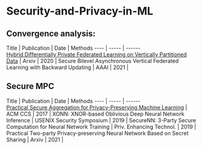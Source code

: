 # Security-and-Privacy-in-ML

## Convergence analysis:

Title | Publication  | Date | Methods
 ---- | ----- | ------  
 [Hybrid Differentially Private Federated Learning on Vertically Partitioned Data](https://arxiv.org/abs/2009.02763) | Arxiv | 2020 |
 Secure Bilevel Asynchronous Vertical Federated Learning with Backward Updating  | AAAI | 2021 |

## Secure MPC

Title | Publication  | Date | Methods
 ---- | ----- | ------  
 [Practical Secure Aggregation for Privacy-Preserving Machine Learning](https://arxiv.org/abs/2009.02763) | ACM CCS | 2017 |
 XONN: XNOR-based Oblivious Deep Neural Network Inference  | USENIX Security Symposium | 2019 |
 SecureNN: 3-Party Secure Computation for Neural Network Training  | Priv. Enhancing Technol. | 2019 |
 Practical Two-party Privacy-preserving Neural Network Based on Secret Sharing  | Arxiv | 2021 |
